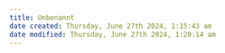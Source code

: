 ```yaml
---
title: Unbenannt
date created: Thursday, June 27th 2024, 1:15:43 am
date modified: Thursday, June 27th 2024, 1:20:14 am
---
```

